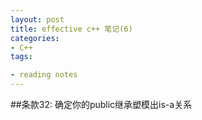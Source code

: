 ```yaml
---
layout: post 
title: effective c++ 笔记(6)
categories:
- C++
tags:

- reading notes
---
```


##条款32: 确定你的public继承塑模出is-a关系


